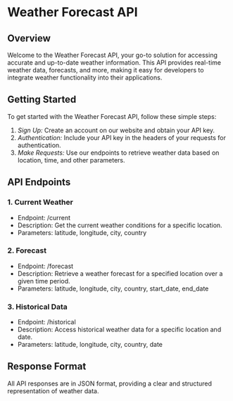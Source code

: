 # Weather Forecast API 

## Overview

Welcome to the Weather Forecast API, your go-to solution for accessing accurate and up-to-date weather information. This API provides real-time weather data, forecasts, and more, making it easy for developers to integrate weather functionality into their applications.

## Getting Started

To get started with the Weather Forecast API, follow these simple steps:

1. *Sign Up:* Create an account on our website and obtain your API key.
2. *Authentication:* Include your API key in the headers of your requests for authentication.
3. *Make Requests:* Use our endpoints to retrieve weather data based on location, time, and other parameters.

## API Endpoints

### 1. Current Weather

- Endpoint: /current
- Description: Get the current weather conditions for a specific location.
- Parameters: latitude, longitude, city, country

### 2. Forecast

- Endpoint: /forecast
- Description: Retrieve a weather forecast for a specified location over a given time period.
- Parameters: latitude, longitude, city, country, start_date, end_date

### 3. Historical Data

- Endpoint: /historical
- Description: Access historical weather data for a specific location and date.
- Parameters: latitude, longitude, city, country, date

## Response Format

All API responses are in JSON format, providing a clear and structured representation of weather data.
